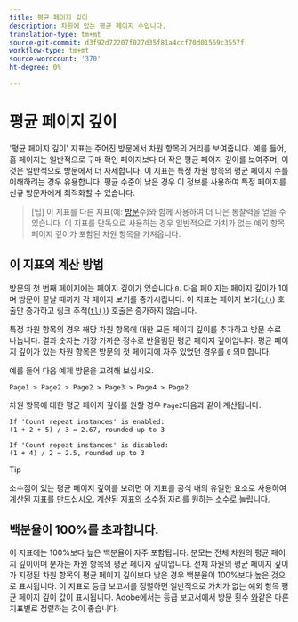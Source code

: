 ```yaml
---
title: 평균 페이지 깊이
description: 차원에 있는 평균 페이지 수입니다.
translation-type: tm+mt
source-git-commit: d3f92d72207f027d35f81a4ccf70d01569c3557f
workflow-type: tm+mt
source-wordcount: '370'
ht-degree: 0%

---
```



# 평균 페이지 깊이

&#39;평균 페이지 깊이&#39; 지표는 주어진 방문에서 차원 항목의 거리를 보여줍니다. 예를 들어, 홈 페이지는 일반적으로 구매 확인 페이지보다 더 작은 평균 페이지 깊이를 보여주며, 이것은 일반적으로 방문에서 더 자세합니다. 이 지표는 특정 차원 항목의 평균 페이지 수를 이해하려는 경우 유용합니다. 평균 수준이 낮은 경우 이 정보를 사용하여 특정 페이지를 신규 방문자에게 최적화할 수 있습니다.

>[팁] 이 지표를 다른 지표(예: [방문](visits.md)수)와 함께 사용하여 더 나은 통찰력을 얻을 수 있습니다. 이 지표를 단독으로 사용하는 경우 일반적으로 가치가 없는 예외 항목 페이지 깊이가 포함된 차원 항목을 가져옵니다.

## 이 지표의 계산 방법

방문의 첫 번째 페이지에는 페이지 깊이가 있습니다 `0`. 다음 페이지는 페이지 깊이가 1이며 방문이 끝날 때까지 각 페이지 보기를 증가시킵니다. 이 지표는 페이지 보기([`t()`](/help/implement/vars/functions/t-method.md)) 호출만 증가하고 링크 추적([`tl()`](/help/implement/vars/functions/tl-method.md)) 호출은 증가하지 않습니다.

특정 차원 항목의 경우 해당 차원 항목에 대한 모든 페이지 깊이를 추가하고 방문 수로 나눕니다. 결과 숫자는 가장 가까운 정수로 반올림된 평균 페이지 깊이입니다. 평균 페이지 깊이가 있는 차원 항목은 방문의 첫 페이지에 자주 있었던 경우를 `0` 의미합니다.

예를 들어 다음 예제 방문을 고려해 보십시오.

```text
Page1 > Page2 > Page2 > Page3 > Page4 > Page2
```

차원 항목에 대한 평균 페이지 깊이를 원할 경우 `Page2`다음과 같이 계산됩니다.

```text
If 'Count repeat instances' is enabled:
(1 + 2 + 5) / 3 = 2.67, rounded up to 3

If 'Count repeat instances' is disabled:
(1 + 4) / 2 = 2.5, rounded up to 3
```

>[!TIP]
>
>소수점이 있는 평균 페이지 깊이를 보려면 이 지표를 공식 내의 유일한 요소로 사용하여 계산된 지표를 만드십시오. 계산된 지표의 소수점 자리를 원하는 소수로 늘립니다.

## 백분율이 100%를 초과합니다.

이 지표에는 100%보다 높은 백분율이 자주 포함됩니다. 분모는 전체 차원의 평균 페이지 깊이이며 분자는 차원 항목의 평균 페이지 깊이입니다. 전체 차원의 평균 페이지 깊이가 지정된 차원 항목의 평균 페이지 깊이보다 낮은 경우 백분율이 100%보다 높은 것으로 표시됩니다. 이 지표로 등급 보고서를 정렬하면 일반적으로 가치가 없는 예외 항목 평균 페이지 깊이 값이 표시됩니다. Adobe에서는 등급 보고서에서 방문 횟수 [와](visits.md)같은 다른 지표별로 정렬하는 것이 좋습니다.